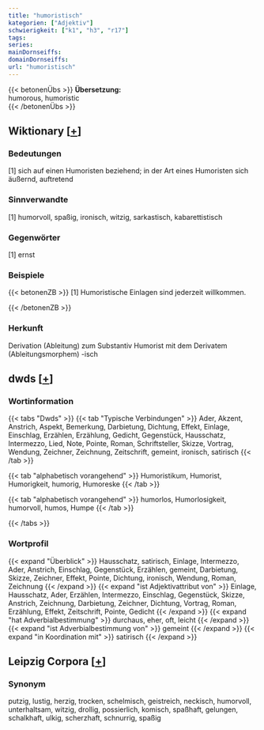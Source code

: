 ```yaml
---
title: "humoristisch"
kategorien: ["Adjektiv"]
schwierigkeit: ["k1", "h3", "r17"]
tags:
series:
mainDornseiffs:
domainDornseiffs:
url: "humoristisch"
---
```


{{< betonenÜbs >}}
**Übersetzung:**  
humorous, humoristic  
{{< /betonenÜbs >}}

## Wiktionary [[+](https://de.wiktionary.org/wiki/humoristisch)]

### Bedeutungen
[1] sich auf einen Humoristen beziehend; in der Art eines Humoristen sich äußernd, auftretend  

### Sinnverwandte
[1] humorvoll, spaßig, ironisch, witzig, sarkastisch, kabarettistisch  

### Gegenwörter
[1] ernst  

### Beispiele
{{< betonenZB >}}
[1] Humoristische Einlagen sind jederzeit willkommen.  

{{< /betonenZB >}}
### Herkunft
Derivation (Ableitung) zum Substantiv Humorist mit dem Derivatem (Ableitungsmorphem) -isch  



## dwds [[+](https://www.dwds.de/wb/humoristisch)]

### Wortinformation
{{< tabs "Dwds" >}}
{{< tab "Typische Verbindungen" >}}
Ader, Akzent, Anstrich, Aspekt, Bemerkung, Darbietung, Dichtung, Effekt, Einlage, Einschlag, Erzählen, Erzählung, Gedicht, Gegenstück, Hausschatz, Intermezzo, Lied, Note, Pointe, Roman, Schriftsteller, Skizze, Vortrag, Wendung, Zeichner, Zeichnung, Zeitschrift, gemeint, ironisch, satirisch
{{< /tab >}}

{{< tab "alphabetisch vorangehend" >}}
Humoristikum, Humorist, Humorigkeit, humorig, Humoreske
{{< /tab >}}

{{< tab "alphabetisch vorangehend" >}}
humorlos, Humorlosigkeit, humorvoll, humos, Humpe
{{< /tab >}}

{{< /tabs >}}

### Wortprofil
{{< expand "Überblick" >}} Hausschatz, satirisch, Einlage, Intermezzo, Ader, Anstrich, Einschlag, Gegenstück, Erzählen, gemeint, Darbietung, Skizze, Zeichner, Effekt, Pointe, Dichtung, ironisch, Wendung, Roman, Zeichnung {{< /expand >}}
{{< expand "ist Adjektivattribut von" >}} Einlage, Hausschatz, Ader, Erzählen, Intermezzo, Einschlag, Gegenstück, Skizze, Anstrich, Zeichnung, Darbietung, Zeichner, Dichtung, Vortrag, Roman, Erzählung, Effekt, Zeitschrift, Pointe, Gedicht {{< /expand >}}
{{< expand "hat Adverbialbestimmung" >}} durchaus, eher, oft, leicht {{< /expand >}}
{{< expand "ist Adverbialbestimmung von" >}} gemeint {{< /expand >}}
{{< expand "in Koordination mit" >}} satirisch {{< /expand >}}

## Leipzig Corpora [[+](https://corpora.uni-leipzig.de/en/res?word=humoristisch&corpusId=deu_newscrawl-public_2018)]


### Synonym
putzig, lustig, herzig, trocken, schelmisch, geistreich, neckisch, humorvoll, unterhaltsam, witzig, drollig, possierlich, komisch, spaßhaft, gelungen, schalkhaft, ulkig, scherzhaft, schnurrig, spaßig


